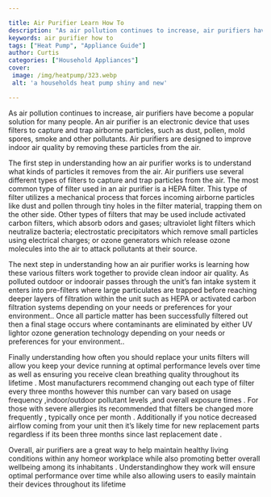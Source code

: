 ```yaml
---

title: Air Purifier Learn How To
description: "As air pollution continues to increase, air purifiers have become a popular solution for many people. An air purifier is an electr...learn more about it now"
keywords: air purifier how to
tags: ["Heat Pump", "Appliance Guide"]
author: Curtis
categories: ["Household Appliances"]
cover: 
 image: /img/heatpump/323.webp
 alt: 'a households heat pump shiny and new'

---
```


As air pollution continues to increase, air purifiers have become a popular solution for many people. An air purifier is an electronic device that uses filters to capture and trap airborne particles, such as dust, pollen, mold spores, smoke and other pollutants. Air purifiers are designed to improve indoor air quality by removing these particles from the air.

The first step in understanding how an air purifier works is to understand what kinds of particles it removes from the air. Air purifiers use several different types of filters to capture and trap particles from the air. The most common type of filter used in an air purifier is a HEPA filter. This type of filter utilizes a mechanical process that forces incoming airborne particles like dust and pollen through tiny holes in the filter material, trapping them on the other side. Other types of filters that may be used include activated carbon filters, which absorb odors and gases; ultraviolet light filters which neutralize bacteria; electrostatic precipitators which remove small particles using electrical charges; or ozone generators which release ozone molecules into the air to attack pollutants at their source.

The next step in understanding how an air purifier works is learning how these various filters work together to provide clean indoor air quality. As polluted outdoor or indoorair passes through the unit’s fan intake system it enters into pre-filters where large particulates are trapped before reaching deeper layers of filtration within the unit such as HEPA or activated carbon filtration systems depending on your needs or preferences for your environment.. Once all particle matter has been successfully filtered out then a final stage occurs where contaminants are eliminated by either UV lightor ozone generation technology depending on your needs or preferences for your environment.. 

Finally understanding how often you should replace your units filters will allow you keep your device running at optimal performance levels over time as well as ensuring you receive clean breathing quality throughout its lifetime . Most manufacturers recommend changing out each type of filter every three months however this number can vary based on usage frequency ,indoor/outdoor pollutant levels ,and overall exposure times . For those with severe allergies its recommended that filters be changed more frequently , typically once per month . Additionally if you notice decreased airflow coming from your unit then it’s likely time for new replacement parts regardless if its been three months since last replacement date . 

Overall, air purifiers are a great way to help maintain healthy living conditions within any homeor workplace while also promoting better overall wellbeing among its inhabitants . Understandinghow they work will ensure optimal performance over time while also allowing users to easily maintain their devices throughout its lifetime
